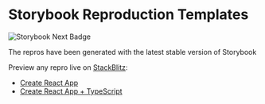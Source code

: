 <!-- THIS IS A GENERATED FILE. If you need to update this, go to the storybook monorepo instead: https://github.com/storybookjs/storybook -->
# Storybook Reproduction Templates

![Storybook Next Badge](https://img.shields.io/npm/v/@storybook/react/next)

The repros have been generated with the latest stable version of Storybook

Preview any repro live on [StackBlitz](http://stackblitz.com/):

- [Create React App](https://stackblitz.com/github/storybookjs/repro-templates-temp/tree/next/cra/default-js/after-storybook?preset=node)
- [Create React App + TypeScript](https://stackblitz.com/github/storybookjs/repro-templates-temp/tree/next/cra/default-ts/after-storybook?preset=node)